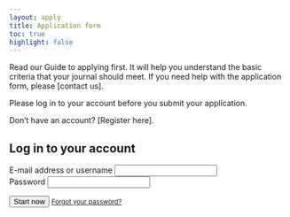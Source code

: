 ```yaml
---
layout: apply
title: Application form
toc: true
highlight: false
---
```


Read our Guide to applying first. It will help you understand the basic criteria that your journal should meet. If you need help with the application form, please [contact us].

Please log in to your account before you submit your application.

Don’t have an account? [Register here].

## Log in to your account

<form action="01-oa-compliance">
  <div class="form-question">
    <label for="email">E-mail address or username</label>
    <input id="email" type="email">
  </div>
  <div class="form-question">
    <label for="password">Password</label>
    <input id="password" type="password">
  </div>
  <p>
    <input type="submit" value="Start now">
    <small><a href="#">Forgot your password?</a></small>
  </p>
</form>
